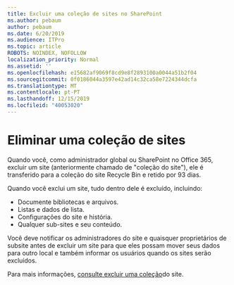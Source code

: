 ```yaml
---
title: Excluir uma coleção de sites no SharePoint
ms.author: pebaum
author: pebaum
ms.date: 6/20/2019
ms.audience: ITPro
ms.topic: article
ROBOTS: NOINDEX, NOFOLLOW
localization_priority: Normal
ms.assetid: ''
ms.openlocfilehash: e15682af9069f8cd9e8f2893100a0044a51b2f04
ms.sourcegitcommit: 0f0186044a3597e42ad14c32ca58e7224344dcfa
ms.translationtype: MT
ms.contentlocale: pt-PT
ms.lasthandoff: 12/15/2019
ms.locfileid: "40053020"
---
```

# <a name="delete-a-site-collection"></a>Eliminar uma coleção de sites

Quando você, como administrador global ou SharePoint no Office 365, excluir um site (anteriormente chamado de "coleção do site"), ele é transferido para a coleção do site Recycle Bin e retido por 93 dias. 

Quando você exclui um site, tudo dentro dele é excluído, incluindo:

- Documente bibliotecas e arquivos.
- Listas e dados de lista.
- Configurações do site e história.
- Qualquer sub-sites e seu conteúdo.

Você deve notificar os administradores do site e quaisquer proprietários de subsite antes de excluir um site para que eles possam mover seus dados para outro local e também informar os usuários quando os sites serão excluídos. 

Para mais informações, [consulte excluir uma coleção](https://docs.microsoft.com/sharepoint/delete-site-collection)do site. 